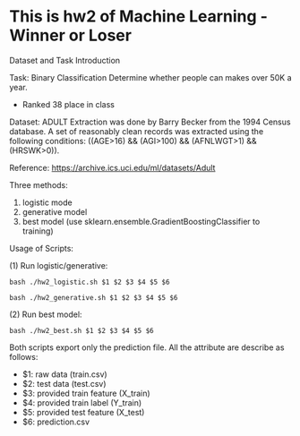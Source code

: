 # This is hw2 of Machine Learning - Winner or Loser

Dataset and Task Introduction

Task: Binary Classification Determine whether people can makes over 50K a year.

* Ranked 38 place in class

Dataset: ADULT Extraction was done by Barry Becker from the 1994 Census database. A set of reasonably clean records was extracted using the following conditions: ((AGE>16) && (AGI>100) && (AFNLWGT>1) && (HRSWK>0)).

Reference: https://archive.ics.uci.edu/ml/datasets/Adult

Three methods:
1. logistic mode
2. generative model
3. best model (use sklearn.ensemble.GradientBoostingClassifier to training)

Usage of Scripts:

(1) Run logistic/generative:

    bash ./hw2_logistic.sh $1 $2 $3 $4 $5 $6 

    bash ./hw2_generative.sh $1 $2 $3 $4 $5 $6 

(2) Run best model:

    bash ./hw2_best.sh $1 $2 $3 $4 $5 $6 

Both scripts export only the prediction file. All the attribute are describe as follows:

+ $1: raw data (train.csv)  
+ $2: test data (test.csv)  
+ $3: provided train feature (X_train)  
+ $4: provided train label (Y_train)
+ $5: provided test feature (X_test)     
+ $6: prediction.csv
